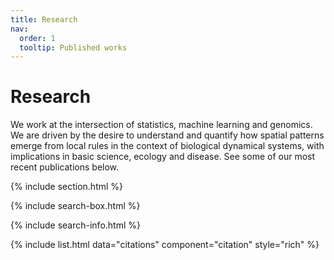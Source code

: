 ```yaml
---
title: Research
nav:
  order: 1
  tooltip: Published works
---
```


# <i class="fas fa-microscope"></i>Research

We work at the intersection of statistics, machine learning and genomics. We are driven by the desire to understand and quantify how spatial patterns emerge from local rules in the context of biological dynamical systems, with implications in basic science, ecology and disease. See some of our most recent publications below.

{% include section.html %}

{% include search-box.html %}

{% include search-info.html %}

{% include list.html data="citations" component="citation" style="rich" %}

